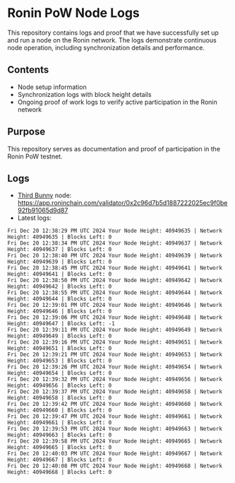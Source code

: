 # Ronin PoW Node Logs

This repository contains logs and proof that we have successfully set up and run a node on the Ronin network. The logs demonstrate continuous node operation, including synchronization details and performance.

## Contents

- Node setup information
- Synchronization logs with block height details
- Ongoing proof of work logs to verify active participation in the Ronin network

## Purpose

This repository serves as documentation and proof of participation in the Ronin PoW testnet.

## Logs

- [Third Bunny](https://thirdbunny.xyz/) node: https://app.roninchain.com/validator/0x2c96d7b5d1887222025ec9f0be92fb91065d9d87
- Latest logs:
```
Fri Dec 20 12:38:29 PM UTC 2024 Your Node Height: 40949635 | Network Height: 40949635 | Blocks Left: 0
Fri Dec 20 12:38:34 PM UTC 2024 Your Node Height: 40949637 | Network Height: 40949637 | Blocks Left: 0
Fri Dec 20 12:38:40 PM UTC 2024 Your Node Height: 40949639 | Network Height: 40949639 | Blocks Left: 0
Fri Dec 20 12:38:45 PM UTC 2024 Your Node Height: 40949641 | Network Height: 40949641 | Blocks Left: 0
Fri Dec 20 12:38:50 PM UTC 2024 Your Node Height: 40949642 | Network Height: 40949642 | Blocks Left: 0
Fri Dec 20 12:38:55 PM UTC 2024 Your Node Height: 40949644 | Network Height: 40949644 | Blocks Left: 0
Fri Dec 20 12:39:01 PM UTC 2024 Your Node Height: 40949646 | Network Height: 40949646 | Blocks Left: 0
Fri Dec 20 12:39:06 PM UTC 2024 Your Node Height: 40949648 | Network Height: 40949647 | Blocks Left: -1
Fri Dec 20 12:39:11 PM UTC 2024 Your Node Height: 40949649 | Network Height: 40949649 | Blocks Left: 0
Fri Dec 20 12:39:16 PM UTC 2024 Your Node Height: 40949651 | Network Height: 40949651 | Blocks Left: 0
Fri Dec 20 12:39:21 PM UTC 2024 Your Node Height: 40949653 | Network Height: 40949653 | Blocks Left: 0
Fri Dec 20 12:39:26 PM UTC 2024 Your Node Height: 40949654 | Network Height: 40949654 | Blocks Left: 0
Fri Dec 20 12:39:32 PM UTC 2024 Your Node Height: 40949656 | Network Height: 40949656 | Blocks Left: 0
Fri Dec 20 12:39:37 PM UTC 2024 Your Node Height: 40949658 | Network Height: 40949658 | Blocks Left: 0
Fri Dec 20 12:39:42 PM UTC 2024 Your Node Height: 40949660 | Network Height: 40949660 | Blocks Left: 0
Fri Dec 20 12:39:47 PM UTC 2024 Your Node Height: 40949661 | Network Height: 40949661 | Blocks Left: 0
Fri Dec 20 12:39:53 PM UTC 2024 Your Node Height: 40949663 | Network Height: 40949663 | Blocks Left: 0
Fri Dec 20 12:39:58 PM UTC 2024 Your Node Height: 40949665 | Network Height: 40949665 | Blocks Left: 0
Fri Dec 20 12:40:03 PM UTC 2024 Your Node Height: 40949667 | Network Height: 40949667 | Blocks Left: 0
Fri Dec 20 12:40:08 PM UTC 2024 Your Node Height: 40949668 | Network Height: 40949668 | Blocks Left: 0
```
